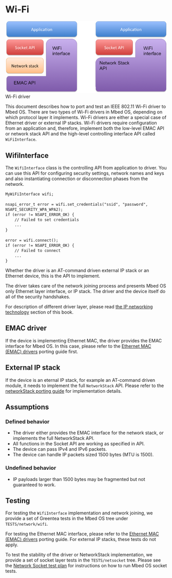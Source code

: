 <h1 id="wifi-port">Wi-Fi</h1>

<span class="images">![](../../images/wifi.png)<span>Wi-Fi driver</span></span>

This document describes how to port and test an IEEE 802.11 Wi-Fi driver to Mbed OS. There are two types of Wi-Fi drivers in Mbed OS, depending on which protocol layer it implements. Wi-Fi drivers are either a special case of Ethernet driver or external IP stacks. Wi-Fi drivers require configuration from an application and, therefore, implement both the low-level EMAC API or network stack API and the high-level controlling interface API called `WiFiInterface`.

## WifiInterface

The `WifiInterface` class is the controlling API from application to driver.
You can use this API for configuring security settings, network names and keys and also instantiating connection or disconnection phases from the network.

```
MyWiFiInterface wifi;

nsapi_error_t error = wifi.set_credentials("ssid", "password", NSAPI_SECURITY_WPA_WPA2);
if (error != NSAPI_ERROR_OK) {
    // Failed to set credentials
    ...
}

error = wifi.connect();
if (error != NSAPI_ERROR_OK) {
    // Failed to connect
    ...
}
```

Whether the driver is an AT-command driven external IP stack or an Ethernet device, this is the API to implement.

The driver takes care of the network joining process and presents Mbed OS only Ethernet layer interface, or IP stack. The driver and the device itself do all of the security handshakes.

For description of different driver layer, please read [the IP networking technology](../apis/connectivity-architecture.html) section of this book.

## EMAC driver

If the device is implementing Ethernet MAC, the driver provides the EMAC interface for Mbed OS. In this case, please refer to the [Ethernet MAC (EMAC) drivers](ethernet-port.html) porting guide first.

## External IP stack

If the device is an eternal IP stack, for example an AT-command driven module, it needs to implement the full `NetworkStack` API. Please refer to the [networkStack porting guide](../porting/networkstack.html) for implementation details.

## Assumptions

### Defined behavior

- The driver either provides the EMAC interface for the network stack, or implements the full NetworkStack API.
- All functions in the Socket API are working as specified in API.
- The device can pass IPv4 and IPv6 packets.
- The device can handle IP packets sized 1500 bytes (MTU is 1500).

### Undefined behavior

- IP payloads larger than 1500 bytes may be fragmented but not guaranteed to work.

## Testing

For testing the `WifiInterface` implementation and network joining, we provide a set of Greentea tests in the Mbed OS tree under `TESTS/network/wifi`.

For testing the Ethernet MAC interface, please refer to the [Ethernet MAC (EMAC) drivers](ethernet-port.html) porting guide. For external IP stacks, these tests do not apply.

To test the stability of the driver or NetworkStack implementation, we provide a set of socket layer tests in the `TESTS/netsocket` tree. Please see the [Network Socket test plan](https://github.com/ARMmbed/mbed-os/blob/master/TESTS/netsocket/README.md) for instructions on how to run Mbed OS socket tests.
